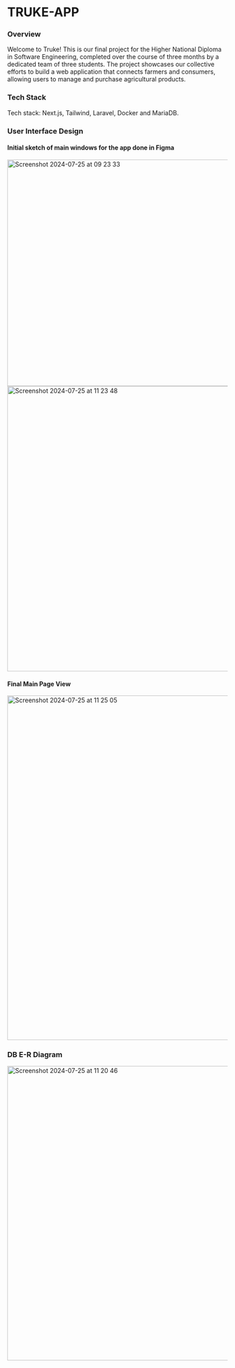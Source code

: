 # TRUKE-APP
### Overview
Welcome to Truke! This is our final project for the Higher National Diploma in Software Engineering, completed over the course of three months by a dedicated team of three students. 
The project showcases our collective efforts to build a web application that connects farmers and consumers, allowing users to manage and purchase agricultural products.

### Tech Stack
Tech stack: Next.js, Tailwind, Laravel, Docker and MariaDB.

### User Interface Design
#### Initial sketch of main windows for the app done in Figma

<img width="516" alt="Screenshot 2024-07-25 at 09 23 33" src="https://github.com/user-attachments/assets/c04f942f-932c-453e-8424-2e48da7d4cfd">
<img width="650" alt="Screenshot 2024-07-25 at 11 23 48" src="https://github.com/user-attachments/assets/bc59677d-4d41-49ef-9624-2b054a527a64">

#### Final Main Page View

<img width="785" alt="Screenshot 2024-07-25 at 11 25 05" src="https://github.com/user-attachments/assets/05290721-d7f9-4561-a7e9-b4fb9efb35d3">


### DB E-R Diagram
<img width="671" alt="Screenshot 2024-07-25 at 11 20 46" src="https://github.com/user-attachments/assets/31a92a15-c5db-4e75-abb5-b8d15ddb6b45">
